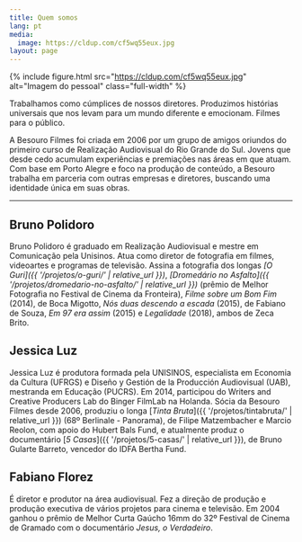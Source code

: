 ```yaml
---
title: Quem somos
lang: pt
media:
  image: https://cldup.com/cf5wq55eux.jpg
layout: page
---
```


{% include figure.html src="https://cldup.com/cf5wq55eux.jpg" alt="Imagem do pessoal" class="full-width" %}

Trabalhamos como cúmplices de nossos diretores. Produzimos histórias universais que nos levam para um mundo diferente e emocionam. Filmes para o público.

A Besouro Filmes foi criada em 2006 por um grupo de amigos oriundos do primeiro curso de Realização Audiovisual do Rio Grande do Sul. Jovens que desde cedo acumulam experiências e premiações nas áreas em que atuam. Com base em Porto Alegre e foco na produção de conteúdo, a Besouro trabalha em parceria com outras empresas e diretores, buscando uma identidade única em suas obras.

---

## Bruno Polidoro

Bruno Polidoro é graduado em Realização Audiovisual e mestre em
Comunicação pela Unisinos. Atua como diretor de fotografia em filmes,
videoartes e programas de televisão. Assina a fotografia dos longas _[O Guri]({{ '/projetos/o-guri/' | relative_url }})_, _[Dromedário no Asfalto]({{ '/projetos/dromedario-no-asfalto/' | relative_url }})_ (prêmio de Melhor Fotografia no Festival de Cinema da Fronteira), _Filme sobre um Bom Fim_ (2014), de Boca Migotto, _Nós duas descendo a escada_ (2015), de Fabiano de Souza, _Em 97 era assim_ (2015) e _Legalidade_ (2018), ambos de Zeca Brito.

## Jessica Luz

Jessica Luz é produtora formada pela UNISINOS, especialista em Economia da Cultura (UFRGS) e Diseño y Gestión de la Producción Audiovisual (UAB), mestranda em Educação (PUCRS). Em 2014, participou do Writers and Creative Producers Lab do Binger FilmLab na Holanda. Sócia da Besouro Filmes desde 2006, produziu o longa [_Tinta Bruta_]({{ '/projetos/tintabruta/' | relative_url }}) (68º Berlinale - Panorama), de Filipe Matzembacher e Marcio Reolon,  com apoio do Hubert Bals Fund, e atualmente produz o documentário [_5 Casas_]({{ '/projetos/5-casas/' | relative_url }}), de Bruno Gularte Barreto, vencedor do IDFA Bertha Fund. 

## Fabiano Florez

É diretor e produtor na área audiovisual. Fez a
direção de produção e produção executiva de vários projetos para cinema e televisão. Em 2004 ganhou o prêmio de Melhor Curta Gaúcho 16mm do 32º Festival de Cinema de Gramado com o documentário _Jesus, o Verdadeiro_.